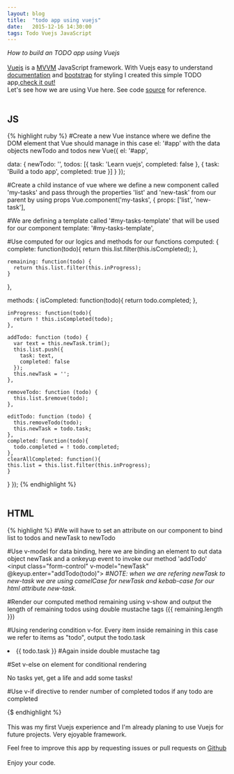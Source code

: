 ```yaml
---
layout: blog
title:  "todo app using vuejs"
date:   2015-12-16 14:30:00
tags: Todo Vuejs JavaScript
---
```


<i>How to build an TODO app using Vuejs</i>
<br/>
<br/>
<a href="http://vuejs.org" target="_new">Vuejs</a> is a <a href="https://en.wikipedia.org/wiki/Model%E2%80%93view%E2%80%93viewmodel" target="_new">MVVM</a> JavaScript framework. With Vuejs easy to understand <a href="http://vuejs.org/guides/">documentation</a> and <a href="http://getbootstrap.com/">bootstrap</a> for styling I created this simple TODO app,<a href="http://osterbergmarcus.github.io/todo/" target="_new">check it out!</a>
<br/>
Let's see how we are using Vue here. See code <a href="https://github.com/osterbergmarcus/todo-app">source</a> for reference.
<br/>
<br/>
<h2><strong>JS</strong></h2>
{% highlight ruby %}
#Create a new Vue instance where we define the DOM element that Vue should manage in this case el: '#app' with the data objects newTodo and todos
new Vue({
  el: '#app',

  data: {
    newTodo: '',
    todos: [{
      task: 'Learn vuejs',
      completed: false
    }, {
      task: 'Build a todo app',
      completed: true
    }]
  }
});

#Create a child instance of vue where we define a new component called 'my-tasks' and pass through the properties 'list' and 'new-task' from our parent by using props
Vue.component('my-tasks', {
  props: ['list', 'new-task'],

#We are defining a template called '#my-tasks-template' that will be used for our component <my-tasks>
  template: '#my-tasks-template',

#Use computed for our logics and methods for our functions
  computed: {
    complete: function(todo){
      return this.list.filter(this.isCompleted);
    },

    remaining: function(todo) {
      return this.list.filter(this.inProgress);
    }
  },

  methods: {
    isCompleted: function(todo){
      return todo.completed;
    },

    inProgress: function(todo){
      return ! this.isCompleted(todo);
    },

    addTodo: function (todo) {
      var text = this.newTask.trim();
      this.list.push({
        task: text,
        completed: false
      });
      this.newTask = '';
    },

    removeTodo: function (todo) {
      this.list.$remove(todo);
    },

    editTodo: function (todo) {
      this.removeTodo(todo);
      this.newTask = todo.task;
    },
    completed: function(todo){
      todo.completed = ! todo.completed;
    },
    clearAllCompleted: function(){
    this.list = this.list.filter(this.inProgress);
    }
  }
});
{% endhighlight %}
<br/>
<br/>
<h2><strong>HTML</strong></h2>
{% highlight %}
#We will have to set an attribute on our component to bind list to todos and newTask to newTodo
<my-tasks :list="todos" :new-task="newTodo">

#Use v-model for data binding, here we are binding an element to out data object newTask and a onkeyup event to invoke our method 'addTodo'
<input class="form-control" v-model="newTask" @keyup.enter="addTodo(todo)">
#<i>NOTE: when we are refering newTask to new-task we are using camelCase for newTask and kebab-case for our html attribute new-task.</i>

#Render our computed method remaining using v-show and output the length of remaining todos using double mustache tags
<span v-show="remaining">({{ remaining.length }})</span>

#Using rendering condition v-for. Every item inside remaining in this case we refer to items as "todo", output the todo.task
<li class="list-group-item list-group-item-info" v-for="todo in remaining">
  <span>{{ todo.task }}</span> #Again inside double mustache tag

#Set v-else on element for conditional rendering   
 <p v-else>No tasks yet, get a life and add some tasks!</p>

#Use v-if directive to render number of completed todos if any todo are completed
 <div v-if="complete.length">
{$ endhighlight %}
<br/>
<br/>
This was my first Vuejs experience and I'm already planing to use Vuejs for future projects. Very ejoyable framework.

Feel free to improve this app by requesting issues or pull requests on <a href="https://github.com/osterbergmarcus/todo-app" target="_new">Github</a>
<br/>
<br/>
Enjoy your code.
